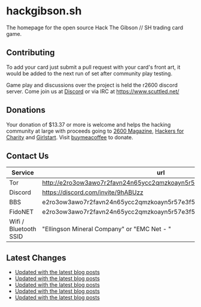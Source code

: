 # hackgibson.sh
The homepage for the open source Hack The Gibson // SH trading card game.


## Contributing

To add your card just submit a pull request with your card's front art, it would be added to the next run of set after community play testing.

Game play and discussions over the project is held the r2600 discord server. Come join us at [Discord](https://discord.com/invite/9hABUzz) or via IRC at https://www.scuttled.net/


## Donations

Your donation of $13.37 or more is welcome and helps the hacking community at large with proceeds going to [2600 Magazine](https://2600.com/), [Hackers for Charity](https://hackersforcharity.org) and [Girlstart](https://girlstart.org).  Visit [buymeacoffee](https://www.buymeacoffee.com/hackgibson.sh) to donate.


## Contact Us

Service | url
-|-
Tor | http://e2ro3ow3awo7r2favn24n65ycc2qmzkoayn5r57e3f56nvjwdcgg32ad.onion
Discord | https://discord.com/invite/9hABUzz
BBS | e2ro3ow3awo7r2favn24n65ycc2qmzkoayn5r57e3f56nvjwdcgg32ad.onion:23
FidoNET | e2ro3ow3awo7r2favn24n65ycc2qmzkoayn5r57e3f56nvjwdcgg32ad.onion:24554
Wifi / Bluetooth SSID | "Ellingson Mineral Company" or "EMC Net - <fidonet address>"

## Latest Changes
<!-- BLOG-POST-LIST:START -->
- [Updated with the latest blog posts](https://github.com/DFW2600/hackgibson.sh/commit/072c53b881c93f7acc9f80e9f6ba58fe2598394e)
- [Updated with the latest blog posts](https://github.com/DFW2600/hackgibson.sh/commit/42ed5527411a7ebae01d02cf2b62a7054ecc45ad)
- [Updated with the latest blog posts](https://github.com/DFW2600/hackgibson.sh/commit/cf0703d7c10f8670e3ed9ce73ef71f390955e18e)
- [Updated with the latest blog posts](https://github.com/DFW2600/hackgibson.sh/commit/1b7599474e9a02b93d8e36c6643b2ce5838779a3)
- [Updated with the latest blog posts](https://github.com/DFW2600/hackgibson.sh/commit/5be9d99deac8bc6345187ff72626937eb15e81d6)
<!-- BLOG-POST-LIST:END -->

